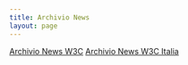 ```yaml
---
title: Archivio News
layout: page
---
```

[Archivio News W3C](w3c/index.html)
[Archivio News W3C Italia](w3cit/index.html)
